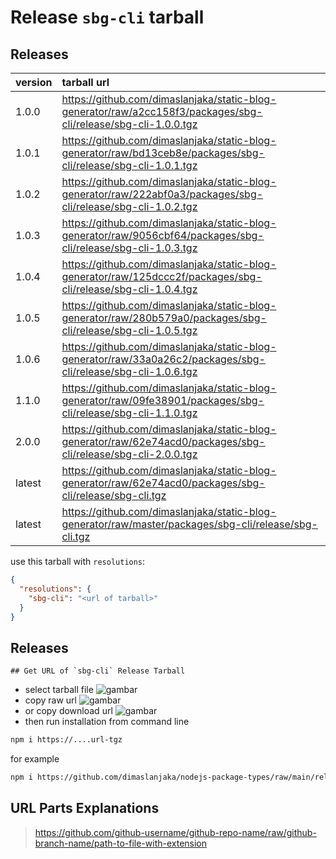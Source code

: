 # Release `sbg-cli` tarball
## Releases
| version | tarball url |
| :--- | :--- |
| 1.0.0 | https://github.com/dimaslanjaka/static-blog-generator/raw/a2cc158f3/packages/sbg-cli/release/sbg-cli-1.0.0.tgz |
| 1.0.1 | https://github.com/dimaslanjaka/static-blog-generator/raw/bd13ceb8e/packages/sbg-cli/release/sbg-cli-1.0.1.tgz |
| 1.0.2 | https://github.com/dimaslanjaka/static-blog-generator/raw/222abf0a3/packages/sbg-cli/release/sbg-cli-1.0.2.tgz |
| 1.0.3 | https://github.com/dimaslanjaka/static-blog-generator/raw/9056cbf64/packages/sbg-cli/release/sbg-cli-1.0.3.tgz |
| 1.0.4 | https://github.com/dimaslanjaka/static-blog-generator/raw/125dccc2f/packages/sbg-cli/release/sbg-cli-1.0.4.tgz |
| 1.0.5 | https://github.com/dimaslanjaka/static-blog-generator/raw/280b579a0/packages/sbg-cli/release/sbg-cli-1.0.5.tgz |
| 1.0.6 | https://github.com/dimaslanjaka/static-blog-generator/raw/33a0a26c2/packages/sbg-cli/release/sbg-cli-1.0.6.tgz |
| 1.1.0 | https://github.com/dimaslanjaka/static-blog-generator/raw/09fe38901/packages/sbg-cli/release/sbg-cli-1.1.0.tgz |
| 2.0.0 | https://github.com/dimaslanjaka/static-blog-generator/raw/62e74acd0/packages/sbg-cli/release/sbg-cli-2.0.0.tgz |
| latest | https://github.com/dimaslanjaka/static-blog-generator/raw/62e74acd0/packages/sbg-cli/release/sbg-cli.tgz |
| latest | https://github.com/dimaslanjaka/static-blog-generator/raw/master/packages/sbg-cli/release/sbg-cli.tgz |

use this tarball with `resolutions`:
```json
{
  "resolutions": {
    "sbg-cli": "<url of tarball>"
  }
}
```

## Releases

    ## Get URL of `sbg-cli` Release Tarball
- select tarball file
![gambar](https://user-images.githubusercontent.com/12471057/203216375-8af4b5d9-00c2-40fb-8d3d-d220beaabd46.png)
- copy raw url
![gambar](https://user-images.githubusercontent.com/12471057/203216508-7590cbb9-a1ce-47d6-96ca-8d82149f0762.png)
- or copy download url
![gambar](https://user-images.githubusercontent.com/12471057/203216541-3807d2c3-5213-49f3-b93d-c626dbae3b2e.png)
- then run installation from command line
```bash
npm i https://....url-tgz
```
for example
```bash
npm i https://github.com/dimaslanjaka/nodejs-package-types/raw/main/release/nodejs-package-types.tgz
```

## URL Parts Explanations
> https://github.com/github-username/github-repo-name/raw/github-branch-name/path-to-file-with-extension